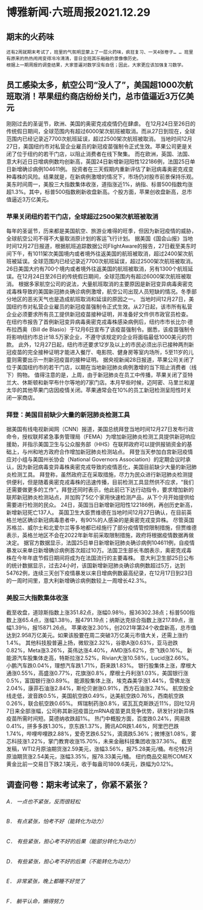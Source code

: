 # 博雅新闻·六班周报2021.12.29
                                                                                                                                                                                                                  
## 期末的火药味
	还有2周就期末考试了，班里的气氛明显蒙上了一层火药味，疯狂复习、一天4张卷子… … 班里有原来的热热闹闹变得冷冷清清，昔日全班其乐融融的景像像历史。  
	根据上一期周报的调查结果，大家普遍对数学没有自信；因此，大家更应该加强复习数学。  
  
## 员工感染太多，航空公司“没人了”，美国超1000次航班取消！苹果纽约商店纷纷关门，总市值逼近3万亿美元
 
刚刚过去的圣诞节，欧洲、美国的奥密克戎疫情仍在肆虐。
在12月24日至26日的传统假日期间，全球范围内有超过6000架次航班被取消。而从27日到现在，全球范围内已经记录近7700次航班延误，超过2500架次航班被取消。
当地时间12月27日，美国纽约市对私营企业雇员的新冠疫苗强制令正式生效。苹果公司更是关闭了位于纽约的若干门店，以阻止消费者在线下聚集。
而在欧洲，英国、法国、意大利近日日增病例数均创新高，英国24日新增新冠阳性122186例，法国25日单日新增确诊病例104611例。
投资者在三天假期内重新评估了新冠病毒奥密克戎变种毒株的风险。结果就是，在新病例激增的情况下，市场仍对股市前景保持乐观。
美东时间周一，美股三大指数集体收涨，道指涨近1%，纳指、标普500指数均涨超1.3%。其中，标普500指数刷新收盘新高。个股方面，苹果创收盘新高，总市值逼近3万亿美元。
### 苹果关闭纽约若干门店，全球超过2500架次航班被取消
每年的圣诞节，历来都是美国航空、旅游业难得的旺季，但因为新冠疫情的威胁，全球航空公司不得不大量取消原计划的客运飞行计划。
据美国《国会山报》当地时间12月27日报道，根据航班追踪数据公司FlightAware的报告，27日截至美东时间下午，有1011架次美国境内或者境外往返美国的航班被取消，超过2400架次航班被延误。全球范围内已经记录近7700次航班延误，超过2500架次航班被取消。
26日美国大约有700个境内或者境外往返美国的航班被取消，另有1300个航班延误。在12月24日至26日的传统假日期间，全球范围内有超过6000架次航班被取消。
根据多家航空公司的说法，大量航班取消的主要原因是新冠变异病毒奥密克戎毒株导致的美国新冠肺炎确诊病例激增，航空公司出现人员短缺的情况。冬季部分地区的恶劣天气也是造成航班取消和延误的原因之一。
当地时间12月27日，美国纽约市对私营企业雇员的新冠疫苗强制令正式生效。从27日起，该市所有私营企业必须要求所有员工提供新冠疫苗接种证明，并准备好文件供市政官员检查。
在纽约市报告了首例新冠变异病毒奥密克戎毒株感染病例后，纽约市市长比尔·德布拉西奥（Bill de Blasio）于12月6日宣布了该疫苗强制令。据悉，该疫苗强制令将影响纽约市总计18.5万家企业，不遵守该规定的企业将面临最低1000美元的罚款。
此外，12月27日起，纽约市还要求12岁及以上的市民必须出示已接种两剂新冠疫苗的完全接种证明才能进入餐厅、电影院、健身房等室内场所，5至11岁的儿童则需要出示一剂新冠疫苗的接种证明。
据央视新闻28日报道，苹果公司关闭了位于美国纽约市的若干门店，以期在当地新冠肺炎病例激增的当下阻止消费者（线下）购物。 
值得注意的是，上周，由于新冠肺炎在员工中传播，苹果关闭了亚特兰大、休斯顿和新罕布什尔等地的7家门店。本月早些时候，迈阿密、马里兰和渥太华的其他苹果门店因疫情关闭。苹果通常会在10%的员工新冠检测呈阳性时关闭一家商店。
### 拜登：美国目前缺少大量的新冠肺炎检测工具
据美国有线电视新闻网（CNN）报道，美国总统拜登当地时间12月27日发布行政命令，授权联邦紧急事务管理局（FEMA）为增加新冠肺炎检测工具提供新冠响应援助，并指示美国卫生与公众服务部（HHS）在联邦政府可以提供报销资金的基础上，与州和地方政府合作增加新冠肺炎检测站点。
拜登当天参加白宫新冠疫情应对小组与美国州长协会（National Governors Association）的定期会议时承认，因为新冠病毒变异毒株奥密克戎导致的疫情恶化，美国目前缺少大量的新冠肺炎检测工具。
拜登称，虽然政府正在采取措施，尽力为民众进行新冠肺炎检测提供便利，但是随着奥密克戎毒株的迅速传播，目前检测工具显然供不应求，“我们还需要做更多的工作”。拜登还同时表示，他此前已下达行动指令，要求增加新的联邦新冠肺炎检测站点，并加购了5亿个家用快速检测产品，从下个月开始提供给需要进行检测的民众。
24日，英国当日新增新冠阳性122186例，再创历史新高，新增新冠死亡137人。
英国卫生大臣贾维德在当地时间12月27日确认，在目前英格兰地区确诊新冠病毒患者中，有90%的人感染的是奥密克戎变异株。
尽管英国苏格兰、威尔士和北爱尔兰等多地都已经施行了部分疫情管控限制措施，但贾维德表示，英格兰地区不会在2022年新年前采取限制措施，政府将根据疫情数据再做决定。
据官方数据显示，法国25日单日新增新冠肺炎确诊病例104611例，自疫情暴发以来单日新增确诊病例首次超过10万。法国卫生部长韦朗表示，奥密克戎毒株在今年年底节假日期间将成为在法国流行的主要毒株。
意大利卫生部25日公布的统计数据显示，过去24小时，该国新增新冠肺炎确诊病例数超过5万，达到54762例，连续三天创下疫情暴发以来日增病例数最高纪录，在12月17日到23日的一周时间里，意大利新增确诊病例数较上一周增长42.3%。
### 美股三大指数集体收涨
截至收盘，道琼斯指数上涨351.82点，涨幅0.98％，报36302.38点；标普500指数上涨65.4点，涨幅1.38％，报4791.19点；纳斯达克综合指数上涨217.89点，涨幅1.39％，报15871.26点。
苹果收涨2.30%，创2021年第24个收盘新高，总市值达到2.958万亿美元。如果该股要在周二突破3万亿美元市值大关，还需上涨约1.4%。
其他科技股普遍上扬，微软涨2.32%，谷歌A涨0.63%，亚马逊跌0.82%，Meta涨3.26%，英伟达涨4.40%，AMD涨5.62%，奈飞跌0.16%。
新能源汽车股集体走高，特斯拉涨2.52%，Rivian大涨10.58%，Lucid涨2.66%。小鹏汽车跌0.04%，理想汽车跌1.71%，蔚来跌1.83%。
银行股集体上涨，摩根大通涨0.55%，高盛涨0.77%，花旗涨0.8%，摩根士丹利涨1.03%，美国银行涨0.5%，富国银行涨0.89%。
能源股集体上涨，埃克森美孚涨1.44%，雪佛龙涨2.04%，康菲石油涨2.84%，斯伦贝谢涨0.91%，西方石油涨2.74%。
航空股全线走低，波音跌0.5%，美国航空跌0.49%，达美航空跌0.76%，西南航空跌0.26%，联合航空跌0.65%。
辉瑞制药涨0.8%，诺瓦瓦克斯跌近11%，回吐12月7日来全部涨幅，公司称其新冠疫苗比mRNA疫苗更具竞争优势，研发针对新异株疫苗所需时间短。莫德纳收跌超1%。
热门中概股方面，百度跌0.24%，网易跌0.41%，拼多多跌1.30%，京东跌1.37%，腾讯ADR跌1.46%，阿里巴巴跌1.74%，哔哩哔哩跌2.88%，爱奇艺跌6.52%，滴滴跌5.36%；微博涨1.08%，雾芯科技涨1.22%，掌门教育收涨15.70%，未来金融科技集团收涨37.36%。
截至发稿，WTI2月原油期货涨2.59美元，涨幅3.56%，报75.28美元/桶。布伦特2月原油期货涨2.54美元，涨幅3.35%，报78.33美元/桶。
纽约商品交易所COMEX黄金比前一交易日下跌2.1美元，收于每盎司1809.6美元，跌幅为0.12%。

## 调查问卷：期末考试来了，你紧不紧张？
###### A．	一点也不紧张，反而很轻松
###### B．	有点紧张，怕考不好（能转化为动力）
###### C．	有些紧张，担心考不好的后果（能部分转化为动力）
###### D．	有些紧张，担心考不好的后果（不能转化为动力）
###### E．	非常紧张，晚上都睡不好觉了
###### F．	躺平认命，懒得努力
